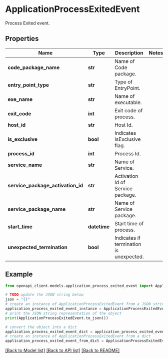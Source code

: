 # ApplicationProcessExitedEvent

Process Exited event.

## Properties

Name | Type | Description | Notes
------------ | ------------- | ------------- | -------------
**code_package_name** | **str** | Name of Code package. | 
**entry_point_type** | **str** | Type of EntryPoint. | 
**exe_name** | **str** | Name of executable. | 
**exit_code** | **int** | Exit code of process. | 
**host_id** | **str** | Host Id. | 
**is_exclusive** | **bool** | Indicates IsExclusive flag. | 
**process_id** | **int** | Process Id. | 
**service_name** | **str** | Name of Service. | 
**service_package_activation_id** | **str** | Activation Id of Service package. | 
**service_package_name** | **str** | Name of Service package. | 
**start_time** | **datetime** | Start time of process. | 
**unexpected_termination** | **bool** | Indicates if termination is unexpected. | 

## Example

```python
from openapi_client.models.application_process_exited_event import ApplicationProcessExitedEvent

# TODO update the JSON string below
json = "{}"
# create an instance of ApplicationProcessExitedEvent from a JSON string
application_process_exited_event_instance = ApplicationProcessExitedEvent.from_json(json)
# print the JSON string representation of the object
print(ApplicationProcessExitedEvent.to_json())

# convert the object into a dict
application_process_exited_event_dict = application_process_exited_event_instance.to_dict()
# create an instance of ApplicationProcessExitedEvent from a dict
application_process_exited_event_from_dict = ApplicationProcessExitedEvent.from_dict(application_process_exited_event_dict)
```
[[Back to Model list]](../README.md#documentation-for-models) [[Back to API list]](../README.md#documentation-for-api-endpoints) [[Back to README]](../README.md)


